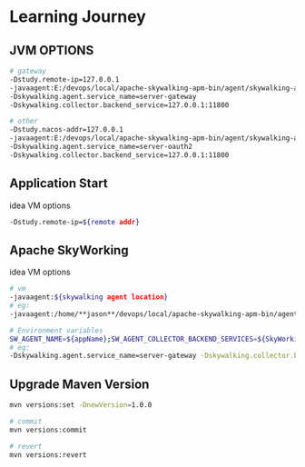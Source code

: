 # Learning Journey

## JVM OPTIONS

```bash
# gateway
-Dstudy.remote-ip=127.0.0.1
-javaagent:E:/devops/local/apache-skywalking-apm-bin/agent/skywalking-agent.jar
-Dskywalking.agent.service_name=server-gateway
-Dskywalking.collector.backend_service=127.0.0.1:11800

# other
-Dstudy.nacos-addr=127.0.0.1
-javaagent:E:/devops/local/apache-skywalking-apm-bin/agent/skywalking-agent.jar
-Dskywalking.agent.service_name=server-oauth2
-Dskywalking.collector.backend_service=127.0.0.1:11800
```

## Application Start

idea VM options

```bash
-Dstudy.remote-ip=${remote addr} 
```

## Apache SkyWorking

idea VM options

```bash
# vm
-javaagent:${skywalking agent location}
# eg:
-javaagent:/home/**jason**/devops/local/apache-skywalking-apm-bin/agent/skywalking-agent.jar

# Environment variables
SW_AGENT_NAME=${appName};SW_AGENT_COLLECTOR_BACKEND_SERVICES=${SkyWorking Server Addr:127.0.0.1:11800}
# eg:
-Dskywalking.agent.service_name=server-gateway -Dskywalking.collector.backend_service=127.0.0.1:11800
```

## Upgrade Maven Version

```bash
mvn versions:set -DnewVersion=1.0.0

# commit
mvn versions:commit

# revert
mvn versions:revert
```